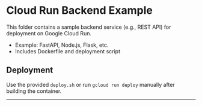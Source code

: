 # Cloud Run Backend Example

This folder contains a sample backend service (e.g., REST API) for deployment on Google Cloud Run.

- Example: FastAPI, Node.js, Flask, etc.
- Includes Dockerfile and deployment script

## Deployment

Use the provided `deploy.sh` or run `gcloud run deploy` manually after building the container.

---
